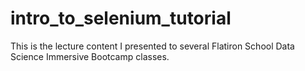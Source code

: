 # intro_to_selenium_tutorial
This is the lecture content I presented to several Flatiron School Data Science Immersive Bootcamp classes. 
